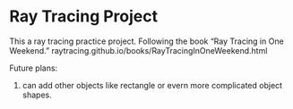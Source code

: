 # Ray Tracing Project 
This a ray tracing practice project. Following the book “Ray Tracing in One Weekend.” raytracing.github.io/books/RayTracingInOneWeekend.html

Future plans:
1) can add other objects like rectangle or evern more complicated object shapes. 
